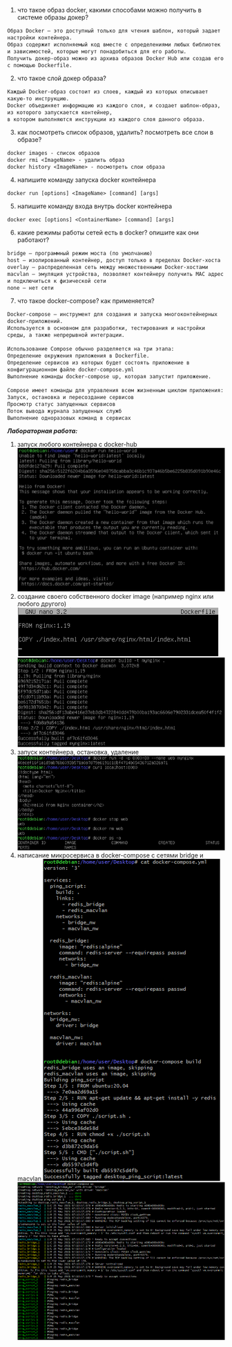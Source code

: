 1. что такое образ docker, какими способами можно получить в системе образы докер?
```
Образ Docker – это доступный только для чтения шаблон, который задает настройки контейнера.
Образ содержит исполняемый код вместе с определениями любых библиотек и зависимостей, которые могут понадобиться для его работы. 
Получить докер-образ можно из архива образов Docker Hub или создав его с помощью Dockerfile.
```
2. что такое слой докер образа?
```
Каждый Docker-образ состоит из слоев, каждый из которых описывает какую-то инструкцию.
Docker объединяет информацию из каждого слоя, и создает шаблон-образ, из которого запускается контейнер,
в котором выполняются инструкции из каждого слоя данного образа.
```
3. как посмотреть список образов, удалить? посмотреть все слои в образе?
```
docker images - список образов
docker rmi <ImageName> - удалить образ
docker history <ImageName> - посмотреть слои образа
```
4. напишите команду запуска docker контейнера
```
docker run [options] <ImageName> [command] [args]
```
5. напишите команду входа внутрь docker контейнера
```
docker exec [options] <ContainerName> [command] [args]
```
6. какие режимы работы сетей есть в docker? опишите как они работают?
```
bridge – программный режим моста (по умолчанию)
host – изолированный контейнер, доступ только в пределах Docker-хоста
overlay – распределенная сеть между множественными Docker-хостами 
macvlan – эмуляция устройства, позволяет контейнеру получить MAC адрес и подключиться к физической сети
none – нет сети
```
7. что такое docker-compose? как применяется?
```
Docker-compose – инструмент для создания и запуска многоконтейнерных docker-приложений.
Используется в основном для разработки, тестирования и настройки среды, а также непрерывной интеграции.
	
Использование Compose обычно разделяется на три этапа:
Определение окружения приложения в Dockerfile.
Определение сервисов из которых будет состоять приложение в конфигурационном файле docker-compose.yml
Выполнение команды docker-compose up, которая запустит приложение.

Compose имеет команды для управления всем жизненным циклом приложения:
Запуск, остановка и пересоздание сервисов
Просмотр статус запущенных сервисов
Поток вывода журнала запущенных служб
Выполнение одноразовых команд в сервисах
```

***Лабораторная работа:***
1. запуск любого контейнера с docker-hub
![1](1.PNG?raw=true)
2. создание своего собственного docker image (например nginx или любого другого)
![2](2.PNG?raw=true)
![3](3.PNG?raw=true)
3. запуск контейнера, остановка, удаление
![4](4.PNG?raw=true)
4. написание микросервиса в docker-compose с сетями bridge и macvlan
![5](5.PNG?raw=true)
![6](6.PNG?raw=true)
